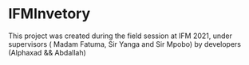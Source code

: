 # IFMInvetory
This project was created during the field session at IFM 2021, under supervisors ( Madam Fatuma, Sir Yanga and Sir Mpobo) by developers (Alphaxad &amp;&amp; Abdallah) 
